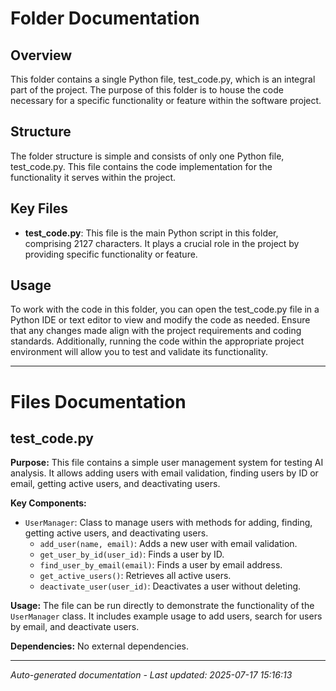 # Folder Documentation

## Overview
This folder contains a single Python file, test_code.py, which is an integral part of the project. The purpose of this folder is to house the code necessary for a specific functionality or feature within the software project.

## Structure
The folder structure is simple and consists of only one Python file, test_code.py. This file contains the code implementation for the functionality it serves within the project.

## Key Files
- **test_code.py**: This file is the main Python script in this folder, comprising 2127 characters. It plays a crucial role in the project by providing specific functionality or feature.

## Usage
To work with the code in this folder, you can open the test_code.py file in a Python IDE or text editor to view and modify the code as needed. Ensure that any changes made align with the project requirements and coding standards. Additionally, running the code within the appropriate project environment will allow you to test and validate its functionality.

---

# Files Documentation

## test_code.py

**Purpose:** This file contains a simple user management system for testing AI analysis. It allows adding users with email validation, finding users by ID or email, getting active users, and deactivating users.

**Key Components:**
- `UserManager`: Class to manage users with methods for adding, finding, getting active users, and deactivating users.
  - `add_user(name, email)`: Adds a new user with email validation.
  - `get_user_by_id(user_id)`: Finds a user by ID.
  - `find_user_by_email(email)`: Finds a user by email address.
  - `get_active_users()`: Retrieves all active users.
  - `deactivate_user(user_id)`: Deactivates a user without deleting.

**Usage:** The file can be run directly to demonstrate the functionality of the `UserManager` class. It includes example usage to add users, search for users by email, and deactivate users.

**Dependencies:** No external dependencies.

---
*Auto-generated documentation - Last updated: 2025-07-17 15:16:13*
